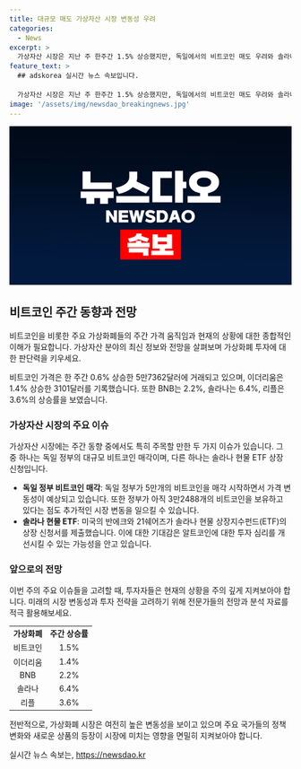 ```yaml
---
title: 대규모 매도 가상자산 시장 변동성 우려
categories:
  - News
excerpt: >
  가상자산 시장은 지난 주 한주간 1.5% 상승했지만, 독일에서의 비트코인 매도 우려와 솔라나 현물 ETF 상장 신청 등으로 불안한 상황이었다. 미국의 6월 소비자물가지수 발표는 시장에 긍정적인 영향을 미쳤고, 가상자산 분석업체 쟁글에 따르면 비트코인은 0.6% 상승, 이더리움은 1.4% 상승하며, 솔라나는 6.4%의 상승을 기록했다. 미국 자산운용사 반에크와 21쉐어즈가 솔라나 현물 ETF 상장 신청을 했는데, 이에 대한 관심도 높다. 반면 독일 정부는 약 29억 달러 상당의 비트코인을 매각하기 시작해 시장 변동성이 높아질 것으로 보인다.
feature_text: >
  ## adskorea 실시간 뉴스 속보입니다.

  가상자산 시장은 지난 주 한주간 1.5% 상승했지만, 독일에서의 비트코인 매도 우려와 솔라나 현물 ETF 상장 신청 등으로 불안한 상황이었다. 미국의 6월 소비자물가지수 발표는 시장에 긍정적인 영향을 미쳤고, 가상자산 분석업체 쟁글에 따르면 비트코인은 0.6% 상승, 이더리움은 1.4% 상승하며, 솔라나는 6.4%의 상승을 기록했다. 미국 자산운용사 반에크와 21쉐어즈가 솔라나 현물 ETF 상장 신청을 했는데, 이에 대한 관심도 높다. 반면 독일 정부는 약 29억 달러 상당의 비트코인을 매각하기 시작해 시장 변동성이 높아질 것으로 보인다.
image: '/assets/img/newsdao_breakingnews.jpg'
---
```


<p><img src="/assets/img/newsdao_breakingnews.jpg" alt="adskorea 속보" /></p>

<h2 data-ke-size="size26">비트코인 주간 동향과 전망</h2>

<p>비트코인을 비롯한 주요 가상화폐들의 주간 가격 움직임과 현재의 상황에 대한 종합적인 이해가 필요합니다. 가상자산 분야의 최신 정보와 전망을 살펴보며 가상화폐 투자에 대한 판단력을 키우세요.</p>

<p data-ke-size="size16">비트코인 가격은 한 주간 0.6% 상승한 5만7362달러에 거래되고 있으며, 이더리움은 1.4% 상승한 3101달러를 기록했습니다. 또한 BNB는 2.2%, 솔라나는 6.4%, 리플은 3.6%의 상승률을 보였습니다.</p>

<h3>가상자산 시장의 주요 이슈</h3>

<p>가상자산 시장에는 주간 동향 중에서도 특히 주목할 만한 두 가지 이슈가 있습니다. 그 중 하나는 독일 정부의 대규모 비트코인 매각이며, 다른 하나는 솔라나 현물 ETF 상장 신청입니다.</p>

<ul>
    <li><b>독일 정부 비트코인 매각</b>: 독일 정부가 5만개의 비트코인을 매각 시작하면서 가격 변동성이 예상되고 있습니다. 또한 정부가 아직 3만2488개의 비트코인을 보유하고 있다는 점도 추가적인 시장 변동을 일으킬 수 있습니다.</li>
    <li><b>솔라나 현물 ETF</b>: 미국의 반에크와 21쉐어즈가 솔라나 현물 상장지수펀드(ETF)의 상장 신청서를 제출했습니다. 이에 대한 기대감은 알트코인에 대한 투자 심리를 개선시킬 수 있는 가능성을 안고 있습니다.</li>
</ul>

<h3>앞으로의 전망</h3>

<p>이번 주의 주요 이슈들을 고려할 때, 투자자들은 현재의 상황을 주의 깊게 지켜보아야 합니다. 미래의 시장 변동성과 투자 전략을 고려하기 위해 전문가들의 전망과 분석 자료를 적극 활용해보세요.</p>

<table>
    <tr>
        <td style="text-align: center; height: 17px;"><b>가상화폐</b></td>
        <td style="text-align: center; height: 17px;"><b>주간 상승률</b></td>
    </tr>
    <tr>
        <td style="text-align: center; height: 17px;">비트코인</td>
        <td style="text-align: center; height: 17px;">1.5%</td>
    </tr>
    <tr>
        <td style="text-align: center; height: 17px;">이더리움</td>
        <td style="text-align: center; height: 17px;">1.4%</td>
    </tr>
    <tr>
        <td style="text-align: center; height: 17px;">BNB</td>
        <td style="text-align: center; height: 17px;">2.2%</td>
    </tr>
    <tr>
        <td style="text-align: center; height: 17px;">솔라나</td>
        <td style="text-align: center; height: 17px;">6.4%</td>
    </tr>
    <tr>
        <td style="text-align: center; height: 17px;">리플</td>
        <td style="text-align: center; height: 17px;">3.6%</td>
    </tr>
</table>

<p data-ke-size="size16">전반적으로, 가상화폐 시장은 여전히 높은 변동성을 보이고 있으며 주요 국가들의 정책 변화와 새로운 상품의 등장이 시장에 미치는 영향을 면밀히 지켜보아야 합니다.</p>
실시간 뉴스 속보는, <a href="https://newsdao.kr" rel="dofollow">https://newsdao.kr</a>


